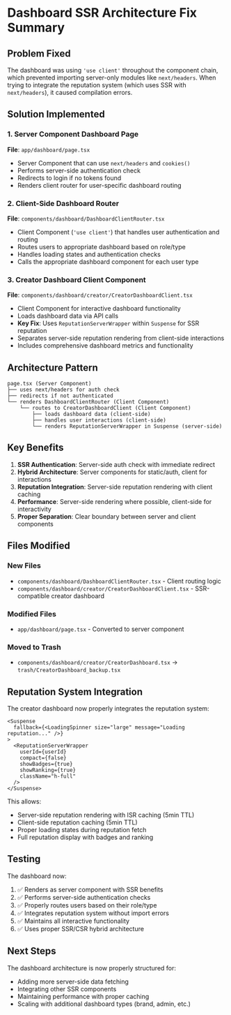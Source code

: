 # Dashboard SSR Architecture Fix Summary

## Problem Fixed

The dashboard was using `'use client'` throughout the component chain, which prevented importing server-only modules like `next/headers`. When trying to integrate the reputation system (which uses SSR with `next/headers`), it caused compilation errors.

## Solution Implemented

### 1. Server Component Dashboard Page

**File**: `app/dashboard/page.tsx`

- Server Component that can use `next/headers` and `cookies()`
- Performs server-side authentication check
- Redirects to login if no tokens found
- Renders client router for user-specific dashboard routing

### 2. Client-Side Dashboard Router

**File**: `components/dashboard/DashboardClientRouter.tsx`

- Client Component (`'use client'`) that handles user authentication and routing
- Routes users to appropriate dashboard based on role/type
- Handles loading states and authentication checks
- Calls the appropriate dashboard component for each user type

### 3. Creator Dashboard Client Component

**File**: `components/dashboard/creator/CreatorDashboardClient.tsx`

- Client Component for interactive dashboard functionality
- Loads dashboard data via API calls
- **Key Fix**: Uses `ReputationServerWrapper` within `Suspense` for SSR reputation
- Separates server-side reputation rendering from client-side interactions
- Includes comprehensive dashboard metrics and functionality

## Architecture Pattern

```
page.tsx (Server Component)
├── uses next/headers for auth check
├── redirects if not authenticated
└── renders DashboardClientRouter (Client Component)
    └── routes to CreatorDashboardClient (Client Component)
        ├── loads dashboard data (client-side)
        ├── handles user interactions (client-side)
        └── renders ReputationServerWrapper in Suspense (server-side)
```

## Key Benefits

1. **SSR Authentication**: Server-side auth check with immediate redirect
2. **Hybrid Architecture**: Server components for static/auth, client for interactions
3. **Reputation Integration**: Server-side reputation rendering with client caching
4. **Performance**: Server-side rendering where possible, client-side for interactivity
5. **Proper Separation**: Clear boundary between server and client components

## Files Modified

### New Files

- `components/dashboard/DashboardClientRouter.tsx` - Client routing logic
- `components/dashboard/creator/CreatorDashboardClient.tsx` - SSR-compatible creator dashboard

### Modified Files

- `app/dashboard/page.tsx` - Converted to server component

### Moved to Trash

- `components/dashboard/creator/CreatorDashboard.tsx` → `trash/CreatorDashboard_backup.tsx`

## Reputation System Integration

The creator dashboard now properly integrates the reputation system:

```tsx
<Suspense
  fallback={<LoadingSpinner size="large" message="Loading reputation..." />}
>
  <ReputationServerWrapper
    userId={userId}
    compact={false}
    showBadges={true}
    showRanking={true}
    className="h-full"
  />
</Suspense>
```

This allows:

- Server-side reputation rendering with ISR caching (5min TTL)
- Client-side reputation caching (5min TTL)
- Proper loading states during reputation fetch
- Full reputation display with badges and ranking

## Testing

The dashboard now:

1. ✅ Renders as server component with SSR benefits
2. ✅ Performs server-side authentication checks
3. ✅ Properly routes users based on their role/type
4. ✅ Integrates reputation system without import errors
5. ✅ Maintains all interactive functionality
6. ✅ Uses proper SSR/CSR hybrid architecture

## Next Steps

The dashboard architecture is now properly structured for:

- Adding more server-side data fetching
- Integrating other SSR components
- Maintaining performance with proper caching
- Scaling with additional dashboard types (brand, admin, etc.)
